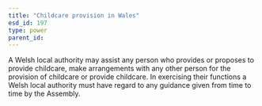 ```yaml
---
title: "Childcare provision in Wales"
esd_id: 197
type: power
parent_id:  
---
```


A Welsh local authority may assist any person who provides or proposes to provide childcare, make arrangements with any other person for the provision of childcare or provide childcare.  In exercising their functions a Welsh local authority must have regard to any guidance given from time to time by the Assembly.

